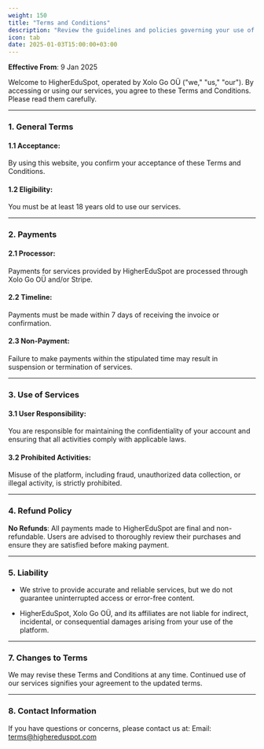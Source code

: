 ```yaml
---
weight: 150
title: "Terms and Conditions"
description: "Review the guidelines and policies governing your use of HigherEduSpot."
icon: tab
date: 2025-01-03T15:00:00+03:00
---
```


**Effective From**: 9 Jan 2025

Welcome to HigherEduSpot, operated by Xolo Go OÜ ("we," "us," "our"). By accessing or using our services, you agree to these Terms and Conditions. Please read them carefully.

---

### 1. **General Terms**

#### 1.1 **Acceptance**:

By using this website, you confirm your acceptance of these Terms and Conditions.

#### 1.2 **Eligibility**:

You must be at least 18 years old to use our services.

---

### 2. **Payments**

#### 2.1 **Processor**:

Payments for services provided by HigherEduSpot are processed through Xolo Go OÜ and/or Stripe.

#### 2.2 **Timeline**:

Payments must be made within 7 days of receiving the invoice or confirmation.

#### 2.3 **Non-Payment**:

Failure to make payments within the stipulated time may result in suspension or termination of services.

---

### 3. **Use of Services**

#### 3.1 **User Responsibility**: 

You are responsible for maintaining the confidentiality of your account and ensuring that all activities comply with applicable laws.

#### 3.2 **Prohibited Activities**: 

Misuse of the platform, including fraud, unauthorized data collection, or illegal activity, is strictly prohibited.

---

### 4. **Refund Policy**

**No Refunds**: All payments made to HigherEduSpot are final and non-refundable. Users are advised to thoroughly review their purchases and ensure they are satisfied before making payment.

---

### 5. **Liability**

- We strive to provide accurate and reliable services, but we do not guarantee uninterrupted access or error-free content.

- HigherEduSpot, Xolo Go OÜ, and its affiliates are not liable for indirect, incidental, or consequential damages arising from your use of the platform.

---

### 7. **Changes to Terms**

We may revise these Terms and Conditions at any time. Continued use of our services signifies your agreement to the updated terms.

---

### 8. **Contact Information**

If you have questions or concerns, please contact us at:
Email: terms@highereduspot.com